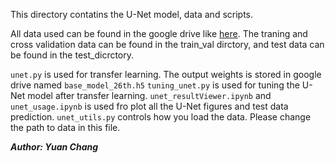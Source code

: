 This directory contatins the U-Net model, data and scripts.

All data used can be found in the google drive like [here](https://drive.google.com/drive/folders/1WBTFmjZbgZd5noGp2J3cVpxg428ialRG?usp=sharing).
The traning and cross validation data can be found in the train_val dirctory, and test data can be found in the test_dicrctory.

`unet.py` is used for transfer learning. The output weights is stored in google drive named `base_model_26th.h5`
`tuning_unet.py` is used for tuning the U-Net model after transfer learning.
`unet_resultViewer.ipynb` and `unet_usage.ipynb` is used fro plot all the U-Net figures and test data prediction.
`unet_utils.py` controls how you load the data. Please change the path to data in this file.

***Author: Yuan Chang***
